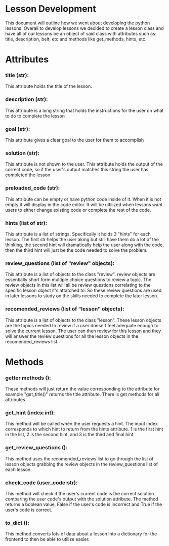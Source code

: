 # Lesson Development
This document will outline how we went about developing the python lessons. Overall to develop lessons we decided to create a lesson class and have all of our lessons be an object of said class with attributes such as: title, description, belt, etc and methods like get_methods, hints, etc. 
# Attributes
### title (str):
This attribute holds the title of the lesson.
### description (str):
This attribute is a long string that holds the instructions for the user on what to do to complete the lesson
### goal (str):
This attribute gives a clear goal to the user for them to accomplish
### **solution (str):**
This attribute is not shown to the user. This attribute holds the output of the correct code, so if the user's output matches this string the user has completed the lesson
### **preloaded_code (str):**
This attribute can be empty or have python code inside of it. When it is not empty it will display in the code editor. It will be ultilized when lessons want users to either change existing code or complete the rest of the code. 
### **hints (list of str):**
This attribute is a list of strings. Specifically it holds 3 "hints" for each lesson. The first str helps the user along but still have them do a lot of the thinking, the second hint will dramatically help the user along with the code, then the third hint will just be the code needed to solve the problem.
### **review_questions (list of "review" objects):**
This attribute is a list of objects to the class "review". review objects are essentially short form multiple choice questions to review a topic. The review objects in this list will all be review questions correlating to the specific lesson object it's attatched to. So these review questions are used in later lessons to study on the skills needed to complete the later lesson.
### **recomended_reviews (list of "lesson" objects):**
This attribute is a list of objects to the class "lesson". These lesson objects are the topics needed to review if a user doesn't feel adequate enough to solve the current lesson. The user can then review for this lesson and they will answer the review questions for all the lesson objects in the recomended_reviews list.
# Methods
### **getter methods ():**
These methods will just return the value corresponding to the attribute for example "get_title()" returns the title attribute. There is get methods for all attributes.
### **get_hint (index:int):**
This method will be called when the user requests a hint. The input index corresponds to which hint to return from the hints attribute. 1 is the first hint in the list, 2 is the second hint, and 3 is the third and final hint
### **get_review_questions ():**
This method uses the recomended_reviews list to go through the list of lesson objects grabbing the review objects in the review_questions list of each lesson.
### **check_code (user_code:str):**
This method will check if the user's current code is the correct solution comparing the user code's output with the solution attribute. The method returns a boolean value, False if the user's code is incorrect and True if the user's code is correct.
### **to_dict ():**
This method converts lots of data about a lesson into a dictionary for the frontend to then be able to utilize easier.

